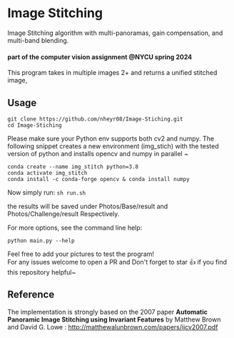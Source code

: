 # Image Stitching
Image Stitching algorithm with multi-panoramas, gain compensation, and multi-band blending.
#### part of the computer vision assignment @NYCU spring 2024
This program takes in multiple images 2+ and returns a unified stitched image, 
## Usage
```
git clone https://github.com/nheyr08/Image-Stiching.git
cd Image-Stiching
```
Please make sure your Python env supports both cv2 and numpy.
The following snippet creates a new environment (img_stich) with the tested version of python and installs opencv and numpy in parallel ~
```
conda create --name img_stitch python=3.8
conda activate img_stitch
conda install -c conda-forge opencv & conda install numpy
```

Now simply run: 
``sh run.sh ``

the results will be saved under Photos/Base/result and Photos/Challenge/result
Respectively.

For more options, see the command line help:

    python main.py --help
Feel free to add your pictures to test the program!  
For any issues welcome to open a PR and Don't forget to star 👍 if you find this repository helpful~

## Reference

The implementation is strongly based on the 2007 paper **Automatic Panoramic Image Stitching using Invariant Features** by Matthew Brown and David G. Lowe : <http://matthewalunbrown.com/papers/ijcv2007.pdf>
